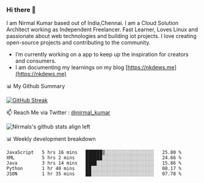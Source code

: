 ### Hi there 👋

 I am Nirmal Kumar based out of India,Chennai. I am a Cloud Solution Architect working as Independent Freelancer. Fast Learner, Loves Linux and passionate about web technologies and building iot projects. I love creating open-source projects and contributing to the community.

- I’m currently working on a app to keep up the inspiration for creators and consumers.
- I am documenting my learnings on my blog [https://nkdews.me](https://nkdews.me)


📊 My Github Summary

[![GitHub Streak](https://github-readme-streak-stats.herokuapp.com?user=nk-gears&theme=dark&hide_border=true&date_format=M%20j%5B%2C%20Y%5D)](https://git.io/streak-stats)


📫 Reach Me via  Twitter : [@nirmal_kumar](https://twitter.com/nirmal_kumar)

![Nirmals's github stats align left](https://github-readme-stats.vercel.app/api?username=nk-gears&show_icons=true)


📊 Weekly development breakdown

<!--START_SECTION:waka-->
```text
JavaScript   5 hrs 16 mins   ██████▒░░░░░░░░░░░░░░░░░░   25.80 % 
XML          5 hrs 2 mins    ██████░░░░░░░░░░░░░░░░░░░   24.66 % 
Java         3 hrs 14 mins   ████░░░░░░░░░░░░░░░░░░░░░   15.86 % 
Python       1 hr 40 mins    ██░░░░░░░░░░░░░░░░░░░░░░░   08.17 % 
JSON         1 hr 35 mins    ██░░░░░░░░░░░░░░░░░░░░░░░   07.78 % 
```
<!--END_SECTION:waka-->


